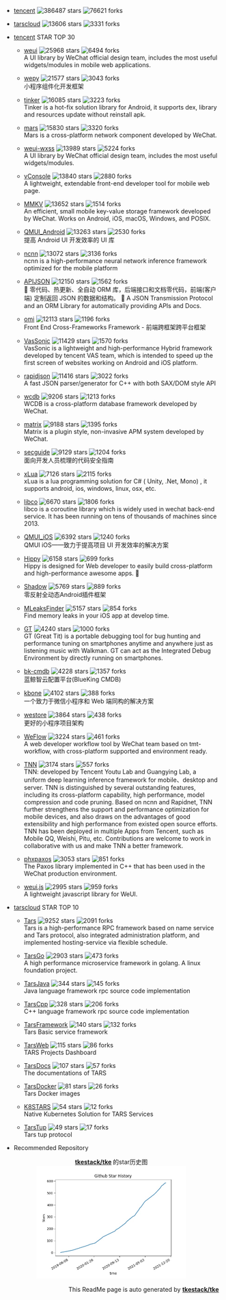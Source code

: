 
+ [tencent](https://github.com/tencent)
![386487 stars](https://img.shields.io/badge/Stars-386487-green)
![76621 forks](https://img.shields.io/badge/Forks-76621-green)

+ [tarscloud](https://github.com/tarscloud)
![13606 stars](https://img.shields.io/badge/Stars-13606-green)
![3331 forks](https://img.shields.io/badge/Forks-3331-green)





+ [tencent](https://github.com/tencent) STAR TOP 30 
    
    + [weui](https://github.com/tencent/weui) 
    ![25968 stars](https://img.shields.io/badge/Stars-25968-green)
    ![6494 forks](https://img.shields.io/badge/Forks-6494-green)  
    A UI library by WeChat official design team, includes the most useful widgets/modules in mobile web applications.
    
    + [wepy](https://github.com/tencent/wepy) 
    ![21577 stars](https://img.shields.io/badge/Stars-21577-green)
    ![3043 forks](https://img.shields.io/badge/Forks-3043-green)  
    小程序组件化开发框架
    
    + [tinker](https://github.com/tencent/tinker) 
    ![16085 stars](https://img.shields.io/badge/Stars-16085-green)
    ![3223 forks](https://img.shields.io/badge/Forks-3223-green)  
    Tinker is a hot-fix solution library for Android, it supports dex, library and resources update without reinstall apk.
    
    + [mars](https://github.com/tencent/mars) 
    ![15830 stars](https://img.shields.io/badge/Stars-15830-green)
    ![3320 forks](https://img.shields.io/badge/Forks-3320-green)  
    Mars is a cross-platform network component  developed by WeChat.
    
    + [weui-wxss](https://github.com/tencent/weui-wxss) 
    ![13989 stars](https://img.shields.io/badge/Stars-13989-green)
    ![5224 forks](https://img.shields.io/badge/Forks-5224-green)  
    A UI library by WeChat official design team, includes the most useful widgets/modules.
    
    + [vConsole](https://github.com/tencent/vConsole) 
    ![13840 stars](https://img.shields.io/badge/Stars-13840-green)
    ![2880 forks](https://img.shields.io/badge/Forks-2880-green)  
    A lightweight, extendable front-end developer tool for mobile web page.
    
    + [MMKV](https://github.com/tencent/MMKV) 
    ![13652 stars](https://img.shields.io/badge/Stars-13652-green)
    ![1514 forks](https://img.shields.io/badge/Forks-1514-green)  
    An efficient, small mobile key-value storage framework developed by WeChat. Works on Android, iOS, macOS, Windows, and POSIX.
    
    + [QMUI_Android](https://github.com/tencent/QMUI_Android) 
    ![13263 stars](https://img.shields.io/badge/Stars-13263-green)
    ![2530 forks](https://img.shields.io/badge/Forks-2530-green)  
    提高 Android UI 开发效率的 UI 库
    
    + [ncnn](https://github.com/tencent/ncnn) 
    ![13072 stars](https://img.shields.io/badge/Stars-13072-green)
    ![3136 forks](https://img.shields.io/badge/Forks-3136-green)  
    ncnn is a high-performance neural network inference framework optimized for the mobile platform
    
    + [APIJSON](https://github.com/tencent/APIJSON) 
    ![12150 stars](https://img.shields.io/badge/Stars-12150-green)
    ![1562 forks](https://img.shields.io/badge/Forks-1562-green)  
    🚀 零代码、热更新、全自动 ORM 库，后端接口和文档零代码，前端(客户端) 定制返回 JSON 的数据和结构。 🚀 A JSON Transmission Protocol and an ORM Library for automatically providing APIs and Docs.
    
    + [omi](https://github.com/tencent/omi) 
    ![12113 stars](https://img.shields.io/badge/Stars-12113-green)
    ![1196 forks](https://img.shields.io/badge/Forks-1196-green)  
     Front End Cross-Frameworks Framework - 前端跨框架跨平台框架
    
    + [VasSonic](https://github.com/tencent/VasSonic) 
    ![11429 stars](https://img.shields.io/badge/Stars-11429-green)
    ![1570 forks](https://img.shields.io/badge/Forks-1570-green)  
    VasSonic is a lightweight and high-performance Hybrid framework developed by tencent VAS team, which is intended to speed up the first screen of websites working on Android and iOS platform. 
    
    + [rapidjson](https://github.com/tencent/rapidjson) 
    ![11416 stars](https://img.shields.io/badge/Stars-11416-green)
    ![3022 forks](https://img.shields.io/badge/Forks-3022-green)  
    A fast JSON parser/generator for C++ with both SAX/DOM style API
    
    + [wcdb](https://github.com/tencent/wcdb) 
    ![9206 stars](https://img.shields.io/badge/Stars-9206-green)
    ![1213 forks](https://img.shields.io/badge/Forks-1213-green)  
    WCDB is a cross-platform database framework developed by WeChat.
    
    + [matrix](https://github.com/tencent/matrix) 
    ![9188 stars](https://img.shields.io/badge/Stars-9188-green)
    ![1395 forks](https://img.shields.io/badge/Forks-1395-green)  
    Matrix is a plugin style, non-invasive APM system developed by WeChat.
    
    + [secguide](https://github.com/tencent/secguide) 
    ![9129 stars](https://img.shields.io/badge/Stars-9129-green)
    ![1204 forks](https://img.shields.io/badge/Forks-1204-green)  
    面向开发人员梳理的代码安全指南
    
    + [xLua](https://github.com/tencent/xLua) 
    ![7126 stars](https://img.shields.io/badge/Stars-7126-green)
    ![2115 forks](https://img.shields.io/badge/Forks-2115-green)  
    xLua is a lua programming solution for  C# ( Unity, .Net, Mono) , it supports android, ios, windows, linux, osx, etc.
    
    + [libco](https://github.com/tencent/libco) 
    ![6670 stars](https://img.shields.io/badge/Stars-6670-green)
    ![1806 forks](https://img.shields.io/badge/Forks-1806-green)  
    libco is a coroutine library which is widely used in wechat  back-end service. It has been running on tens of thousands of machines since 2013.
    
    + [QMUI_iOS](https://github.com/tencent/QMUI_iOS) 
    ![6392 stars](https://img.shields.io/badge/Stars-6392-green)
    ![1240 forks](https://img.shields.io/badge/Forks-1240-green)  
    QMUI iOS——致力于提高项目 UI 开发效率的解决方案
    
    + [Hippy](https://github.com/tencent/Hippy) 
    ![6158 stars](https://img.shields.io/badge/Stars-6158-green)
    ![699 forks](https://img.shields.io/badge/Forks-699-green)  
    Hippy is designed for Web developer to easily build cross-platform and high-performance awesome apps. 👏
    
    + [Shadow](https://github.com/tencent/Shadow) 
    ![5769 stars](https://img.shields.io/badge/Stars-5769-green)
    ![889 forks](https://img.shields.io/badge/Forks-889-green)  
    零反射全动态Android插件框架
    
    + [MLeaksFinder](https://github.com/tencent/MLeaksFinder) 
    ![5157 stars](https://img.shields.io/badge/Stars-5157-green)
    ![854 forks](https://img.shields.io/badge/Forks-854-green)  
    Find memory leaks in your iOS app at develop time.
    
    + [GT](https://github.com/tencent/GT) 
    ![4240 stars](https://img.shields.io/badge/Stars-4240-green)
    ![1000 forks](https://img.shields.io/badge/Forks-1000-green)  
    GT (Great Tit) is a portable debugging tool for bug hunting and performance tuning on smartphones anytime and anywhere just as listening music with Walkman. GT can act as the Integrated Debug Environment by directly running on smartphones.
    
    + [bk-cmdb](https://github.com/tencent/bk-cmdb) 
    ![4228 stars](https://img.shields.io/badge/Stars-4228-green)
    ![1357 forks](https://img.shields.io/badge/Forks-1357-green)  
    蓝鲸智云配置平台(BlueKing CMDB)
    
    + [kbone](https://github.com/tencent/kbone) 
    ![4102 stars](https://img.shields.io/badge/Stars-4102-green)
    ![388 forks](https://img.shields.io/badge/Forks-388-green)  
    一个致力于微信小程序和 Web 端同构的解决方案
    
    + [westore](https://github.com/tencent/westore) 
    ![3864 stars](https://img.shields.io/badge/Stars-3864-green)
    ![438 forks](https://img.shields.io/badge/Forks-438-green)  
    更好的小程序项目架构
    
    + [WeFlow](https://github.com/tencent/WeFlow) 
    ![3224 stars](https://img.shields.io/badge/Stars-3224-green)
    ![461 forks](https://img.shields.io/badge/Forks-461-green)  
    A web developer workflow tool by WeChat team based on tmt-workflow, with cross-platform supported and environment ready.
    
    + [TNN](https://github.com/tencent/TNN) 
    ![3174 stars](https://img.shields.io/badge/Stars-3174-green)
    ![557 forks](https://img.shields.io/badge/Forks-557-green)  
    TNN: developed by Tencent Youtu Lab and Guangying Lab, a uniform deep learning inference framework for mobile、desktop and server. TNN is distinguished by several outstanding features, including its cross-platform capability, high performance, model compression and code pruning. Based on ncnn and Rapidnet, TNN further strengthens the support and performance optimization for mobile devices, and also draws on the advantages of good extensibility and high performance from existed open source efforts. TNN has been deployed in multiple Apps from Tencent, such as Mobile QQ, Weishi, Pitu, etc. Contributions are welcome to work in collaborative with us and make TNN a better framework. 
    
    + [phxpaxos](https://github.com/tencent/phxpaxos) 
    ![3053 stars](https://img.shields.io/badge/Stars-3053-green)
    ![851 forks](https://img.shields.io/badge/Forks-851-green)  
    The Paxos library implemented in C++ that has been used in the WeChat production environment.
    
    + [weui.js](https://github.com/tencent/weui.js) 
    ![2995 stars](https://img.shields.io/badge/Stars-2995-green)
    ![959 forks](https://img.shields.io/badge/Forks-959-green)  
    A lightweight javascript library for WeUI.
    

+ [tarscloud](https://github.com/tarscloud) STAR TOP 10 
    
    + [Tars](https://github.com/tarscloud/Tars) 
    ![9252 stars](https://img.shields.io/badge/Stars-9252-green)
    ![2091 forks](https://img.shields.io/badge/Forks-2091-green)  
    Tars is a high-performance RPC framework based on name service and Tars protocol, also integrated administration platform, and implemented hosting-service via flexible schedule.
    
    + [TarsGo](https://github.com/tarscloud/TarsGo) 
    ![2903 stars](https://img.shields.io/badge/Stars-2903-green)
    ![473 forks](https://img.shields.io/badge/Forks-473-green)  
    A  high performance microservice  framework  in golang. A linux foundation project.
    
    + [TarsJava](https://github.com/tarscloud/TarsJava) 
    ![344 stars](https://img.shields.io/badge/Stars-344-green)
    ![145 forks](https://img.shields.io/badge/Forks-145-green)  
    Java language framework rpc source code implementation
    
    + [TarsCpp](https://github.com/tarscloud/TarsCpp) 
    ![328 stars](https://img.shields.io/badge/Stars-328-green)
    ![206 forks](https://img.shields.io/badge/Forks-206-green)  
    C++ language framework rpc source code implementation
    
    + [TarsFramework](https://github.com/tarscloud/TarsFramework) 
    ![140 stars](https://img.shields.io/badge/Stars-140-green)
    ![132 forks](https://img.shields.io/badge/Forks-132-green)  
    Tars Basic service framework
    
    + [TarsWeb](https://github.com/tarscloud/TarsWeb) 
    ![115 stars](https://img.shields.io/badge/Stars-115-green)
    ![86 forks](https://img.shields.io/badge/Forks-86-green)  
    TARS Projects Dashboard
    
    + [TarsDocs](https://github.com/tarscloud/TarsDocs) 
    ![107 stars](https://img.shields.io/badge/Stars-107-green)
    ![57 forks](https://img.shields.io/badge/Forks-57-green)  
    The documentations of TARS
    
    + [TarsDocker](https://github.com/tarscloud/TarsDocker) 
    ![81 stars](https://img.shields.io/badge/Stars-81-green)
    ![26 forks](https://img.shields.io/badge/Forks-26-green)  
    Tars Docker  images
    
    + [K8STARS](https://github.com/tarscloud/K8STARS) 
    ![54 stars](https://img.shields.io/badge/Stars-54-green)
    ![12 forks](https://img.shields.io/badge/Forks-12-green)  
    Native Kubernetes  Solution for TARS Services
    
    + [TarsTup](https://github.com/tarscloud/TarsTup) 
    ![49 stars](https://img.shields.io/badge/Stars-49-green)
    ![17 forks](https://img.shields.io/badge/Forks-17-green)  
    Tars tup protocol
    


+ Recommended Repository  
<p align="center">
      <strong>
        <a href="https://github.com/tkestack/tke" target="_blank">tkestack/tke</a>
      </strong>  的star历史图
  <br>
  <img src="https://raw.githubusercontent.com/ButterAndButterfly/GithubTools/master/data/stars_history.jpg" width="350px"></img>    
</p>

<p align="right">
      This ReadMe page is auto generated by 
      <strong>
        <a href="https://github.com/tkestack/tke" target="_blank">tkestack/tke</a><br>
      </strong>   
</p>